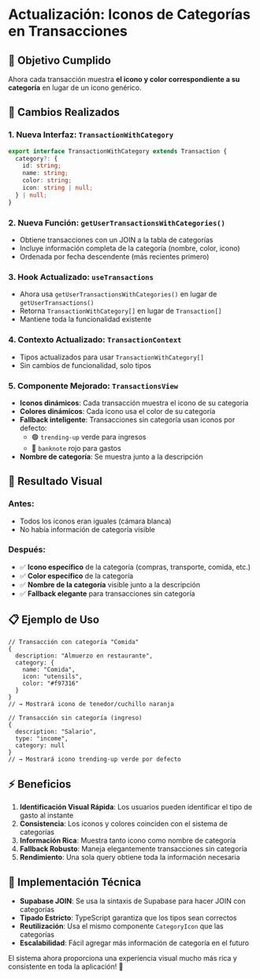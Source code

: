 # Actualización: Iconos de Categorías en Transacciones

## 🎯 **Objetivo Cumplido**
Ahora cada transacción muestra **el icono y color correspondiente a su categoría** en lugar de un icono genérico.

## 🔄 **Cambios Realizados**

### 1. **Nueva Interfaz: `TransactionWithCategory`**
```typescript
export interface TransactionWithCategory extends Transaction {
  category?: {
    id: string;
    name: string;
    color: string;
    icon: string | null;
  } | null;
}
```

### 2. **Nueva Función: `getUserTransactionsWithCategories()`**
- Obtiene transacciones con un JOIN a la tabla de categorías
- Incluye información completa de la categoría (nombre, color, icono)
- Ordenada por fecha descendente (más recientes primero)

### 3. **Hook Actualizado: `useTransactions`**
- Ahora usa `getUserTransactionsWithCategories()` en lugar de `getUserTransactions()`
- Retorna `TransactionWithCategory[]` en lugar de `Transaction[]`
- Mantiene toda la funcionalidad existente

### 4. **Contexto Actualizado: `TransactionContext`**
- Tipos actualizados para usar `TransactionWithCategory[]`
- Sin cambios de funcionalidad, solo tipos

### 5. **Componente Mejorado: `TransactionsView`**
- **Iconos dinámicos**: Cada transacción muestra el icono de su categoría
- **Colores dinámicos**: Cada icono usa el color de su categoría
- **Fallback inteligente**: Transacciones sin categoría usan iconos por defecto:
  - 🟢 `trending-up` verde para ingresos
  - 🔴 `banknote` rojo para gastos
- **Nombre de categoría**: Se muestra junto a la descripción

## 🎨 **Resultado Visual**

### Antes:
- Todos los iconos eran iguales (cámara blanca)
- No había información de categoría visible

### Después:
- ✅ **Icono específico** de la categoría (compras, transporte, comida, etc.)
- ✅ **Color específico** de la categoría
- ✅ **Nombre de la categoría** visible junto a la descripción
- ✅ **Fallback elegante** para transacciones sin categoría

## 📋 **Ejemplo de Uso**

```tsx
// Transacción con categoría "Comida"
{
  description: "Almuerzo en restaurante",
  category: {
    name: "Comida",
    icon: "utensils",
    color: "#f97316"
  }
}
// → Mostrará icono de tenedor/cuchillo naranja

// Transacción sin categoría (ingreso)
{
  description: "Salario",
  type: "income",
  category: null
}
// → Mostrará icono trending-up verde por defecto
```

## ⚡ **Beneficios**

1. **Identificación Visual Rápida**: Los usuarios pueden identificar el tipo de gasto al instante
2. **Consistencia**: Los iconos y colores coinciden con el sistema de categorías
3. **Información Rica**: Muestra tanto icono como nombre de categoría
4. **Fallback Robusto**: Maneja elegantemente transacciones sin categoría
5. **Rendimiento**: Una sola query obtiene toda la información necesaria

## 🔧 **Implementación Técnica**

- **Supabase JOIN**: Se usa la sintaxis de Supabase para hacer JOIN con categorías
- **Tipado Estricto**: TypeScript garantiza que los tipos sean correctos
- **Reutilización**: Usa el mismo componente `CategoryIcon` que las categorías
- **Escalabilidad**: Fácil agregar más información de categoría en el futuro

El sistema ahora proporciona una experiencia visual mucho más rica y consistente en toda la aplicación! 🎉